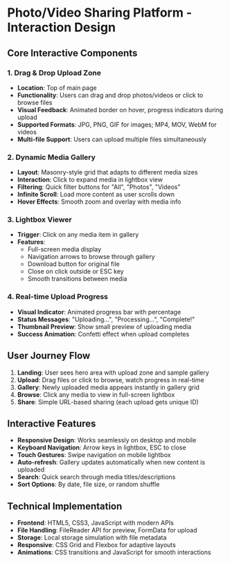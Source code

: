 # Photo/Video Sharing Platform - Interaction Design

## Core Interactive Components

### 1. Drag & Drop Upload Zone
- **Location**: Top of main page
- **Functionality**: Users can drag and drop photos/videos or click to browse files
- **Visual Feedback**: Animated border on hover, progress indicators during upload
- **Supported Formats**: JPG, PNG, GIF for images; MP4, MOV, WebM for videos
- **Multi-file Support**: Users can upload multiple files simultaneously

### 2. Dynamic Media Gallery
- **Layout**: Masonry-style grid that adapts to different media sizes
- **Interaction**: Click to expand media in lightbox view
- **Filtering**: Quick filter buttons for "All", "Photos", "Videos"
- **Infinite Scroll**: Load more content as user scrolls down
- **Hover Effects**: Smooth zoom and overlay with media info

### 3. Lightbox Viewer
- **Trigger**: Click on any media item in gallery
- **Features**: 
  - Full-screen media display
  - Navigation arrows to browse through gallery
  - Download button for original file
  - Close on click outside or ESC key
  - Smooth transitions between media

### 4. Real-time Upload Progress
- **Visual Indicator**: Animated progress bar with percentage
- **Status Messages**: "Uploading...", "Processing...", "Complete!"
- **Thumbnail Preview**: Show small preview of uploading media
- **Success Animation**: Confetti effect when upload completes

## User Journey Flow

1. **Landing**: User sees hero area with upload zone and sample gallery
2. **Upload**: Drag files or click to browse, watch progress in real-time
3. **Gallery**: Newly uploaded media appears instantly in gallery grid
4. **Browse**: Click any media to view in full-screen lightbox
5. **Share**: Simple URL-based sharing (each upload gets unique ID)

## Interactive Features

- **Responsive Design**: Works seamlessly on desktop and mobile
- **Keyboard Navigation**: Arrow keys in lightbox, ESC to close
- **Touch Gestures**: Swipe navigation on mobile lightbox
- **Auto-refresh**: Gallery updates automatically when new content is uploaded
- **Search**: Quick search through media titles/descriptions
- **Sort Options**: By date, file size, or random shuffle

## Technical Implementation

- **Frontend**: HTML5, CSS3, JavaScript with modern APIs
- **File Handling**: FileReader API for preview, FormData for upload
- **Storage**: Local storage simulation with file metadata
- **Responsive**: CSS Grid and Flexbox for adaptive layouts
- **Animations**: CSS transitions and JavaScript for smooth interactions